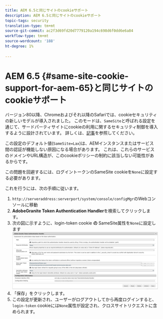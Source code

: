 ```yaml
---
title: AEM 6.5と同じサイトのcookieサポート
description: AEM 6.5と同じサイトのcookieサポート
topic-tags: security
translation-type: tm+mt
source-git-commit: ac2f3d69fd20d7779120a194c698d6f0dd6e6a84
workflow-type: tm+mt
source-wordcount: '188'
ht-degree: 1%

---
```



# AEM 6.5 {#same-site-cookie-support-for-aem-65}と同じサイトのcookieサポート

バージョン80以降、Chromeおよびそれ以降のSafariでは、cookieセキュリティの新しいモデルが導入されました。 このモードは、`SameSite`と呼ばれる設定を通じて、サードパーティサイトにcookieの利用に関するセキュリティ制御を導入するように設計されています。 詳しくは、[記事](https://web.dev/samesite-cookies-explained/)を参照してください。

この設定のデフォルト値(`SameSite=Lax`)は、AEMインスタンスまたはサービス間の認証が機能しない原因になる場合があります。 これは、これらのサービスのドメインやURL構造が、このcookieポリシーの制約に該当しない可能性があるからです。

この問題を回避するには、ログイントークンのSameSite cookieを`None`に設定する必要があります。

これを行うには、次の手順に従います。

1. `http://serveraddress:serverport/system/console/configMgr`のWebコンソールに移動
1. **AdobeGranite Token Authentication Handler**&#x200B;を検索してクリックします。
1. 次の図に示すように、login-token cookie **の** SameSite属性を`None`に設定します
   ![サメサイト](assets/samesite1.png)
1. 「保存」をクリックします。
1. この設定が更新され、ユーザーがログアウトしてから再度ログインすると、`login-token` cookieには`None`属性が設定され、クロスサイトリクエストに含められます。
